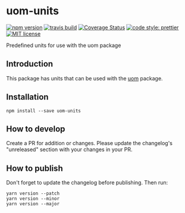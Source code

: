 # uom-units

[![npm version][version-image]][version-url]
[![travis build][travis-image]][travis-url]
[![Coverage Status][codecov-image]][codecov-url]
[![code style: prettier][prettier-image]][prettier-url]
[![MIT license][license-image]][license-url]

Predefined units for use with the uom package

## Introduction

This package has units that can be used with the [uom](https://www.npmjs.com/package/uom) package.

## Installation

`npm install --save uom-units`

## How to develop

Create a PR for addition or changes. Please update the changelog's "unreleased" section with your changes in your PR.

## How to publish

Don't forget to update the changelog before publishing. Then run:

```
yarn version --patch
yarn version --minor
yarn version --major
```

[version-image]: https://img.shields.io/npm/v/uom-units.svg?style=flat
[version-url]: https://www.npmjs.com/package/uom-units
[travis-image]: https://travis-ci.com/dividab/uom-units.svg?branch=master&style=flat
[travis-url]: https://travis-ci.com/dividab/uom-units
[codecov-image]: https://codecov.io/gh/dividab/uom-units/branch/master/graph/badge.svg
[codecov-url]: https://codecov.io/gh/dividab/uom-units
[license-image]: https://img.shields.io/github/license/dividab/uom-units.svg?style=flat
[license-url]: https://opensource.org/licenses/MIT
[prettier-image]: https://img.shields.io/badge/code_style-prettier-ff69b4.svg?style=flat
[prettier-url]: https://github.com/prettier/prettier
